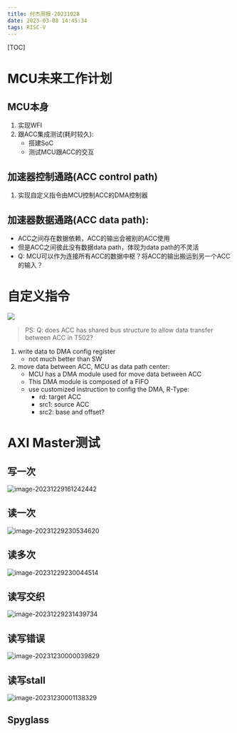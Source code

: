 ```yaml
---
title: 付杰周报-20231028
date: 2023-03-08 14:45:34
tags: RISC-V
---
```


[TOC]

# MCU未来工作计划

## MCU本身

1. 实现WFI
2. 跟ACC集成测试(耗时较久):
   - 搭建SoC
   - 测试MCU跟ACC的交互

## 加速器控制通路(ACC control path)

1. 实现自定义指令由MCU控制ACC的DMA控制器

## 加速器数据通路(ACC data path):

- ACC之间存在数据依赖，ACC的输出会被别的ACC使用
- 但是ACC之间彼此没有数据data path，体现为data path的不灵活
- Q: MCU可以作为连接所有ACC的数据中枢？将ACC的输出搬运到另一个ACC的输入？

# 自定义指令

![](https://s2.loli.net/2024/01/05/AzK5bBO8JF9ixHN.png)

> PS: Q: does ACC has shared bus structure to allow data transfer between ACC in T502?

1. write data to DMA config register
   - not much better than SW
2. move data between ACC, MCU as data path center:
   - MCU has a DMA module used for move data between ACC
   - This DMA module is composed of a FIFO
   - use customized instruction to config the DMA, R-Type:
     - rd: target ACC
     - src1: source ACC
     - src2: base and offset?

# AXI Master测试

## 写一次

![image-20231229161242442](../../../../../../Pictures/Typora/image-20231229161242442.png)

## 读一次

![image-20231229230534620](../../../../../../Pictures/Typora/image-20231229230534620.png)

## 读多次

![image-20231229230044514](../../../../../../Pictures/Typora/image-20231229230044514.png)

## 读写交织

![image-20231229231439734](../../../../../../Pictures/Typora/image-20231229231439734.png)

## 读写错误

![image-20231230000039829](../../../../../../Pictures/Typora/image-20231230000039829.png)

## 读写stall

![image-20231230001138329](../../../../../../Pictures/Typora/image-20231230001138329.png)

## Spyglass
